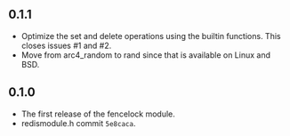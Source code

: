 ## 0.1.1
- Optimize the set and delete operations using the builtin functions. This closes issues #1 and #2.
- Move from arc4_random to rand since that is available on Linux and BSD.

## 0.1.0
- The first release of the fencelock module.
- redismodule.h commit `5e8caca`.
